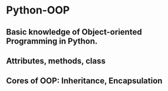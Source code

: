 # Python-OOP
## Basic knowledge of Object-oriented Programming in Python. 
## Attributes, methods, class
## Cores of OOP: Inheritance, Encapsulation

